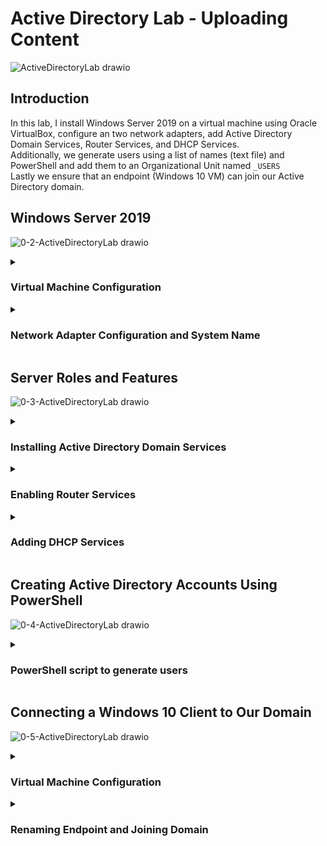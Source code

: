 <h1>Active Directory Lab - Uploading Content</h1>

![ActiveDirectoryLab drawio](https://github.com/gabriel-r100/Active-Directory-Lab/assets/55646808/23668c33-5348-408e-b41f-88ba144404ad)

<h2>Introduction</h2>

In this lab, I install Windows Server 2019 on a virtual machine using Oracle VirtualBox, configure an two network adapters, add Active Directory Domain Services, Router Services, and DHCP Services.<br>
Additionally, we generate users using a list of names (text file) and PowerShell and add them to an Organizational Unit named `_USERS`<br>
Lastly we ensure that an endpoint (Windows 10 VM) can join our Active Directory domain.




<h2>Windows Server 2019</h2>

![0-2-ActiveDirectoryLab drawio](https://github.com/gabriel-r100/Active-Directory-Lab/assets/55646808/90dc3da3-ee00-4d75-95ef-f96af14e622a)




<details><summary><h3>Virtual Machine Configuration</h3></summary>
  1. We start off by downloading a Windows Server 2019 ISO file from Microsoft. (Look for 'Windows Server 2019')
  2. When configuring the virtual machine, ensure to configure two network adapters, one will be set to NAT and the other to internal.
     a. NAT will be the internet facing one
     b. Internal will only be able to communicate with our virtual network
     c. Optionally, you can add more vCPUs and/or additional vRAM if you system can support it, otherwise default configurations are ok.

   ![4-1-ServerVM-Overview](https://github.com/gabriel-r100/Active-Directory-Lab/assets/55646808/7931229f-96ab-491f-b089-62d4812565f9)

  3. Once you have configured the settings, you can launch the virtual machine (VM) and continue through the installation process.
   ![5-Server2019-Installation](https://github.com/gabriel-r100/Active-Directory-Lab/assets/55646808/9905cd04-9e67-4012-9aa0-3a55dd1cb96d)

</details>




<details><summary><h3>Network Adapter Configuration and System Name</h3></summary>
  1. Now that we have successfully installed Windows Server 2019, we can configure and rename the network adapters for our use case.<br>
  2. Near the bottom right you will find the network settings icon, we select `Change adapter options`<br>
  3. We can find our two network interfaces here, we want to double click on them and select `Details`<br>
  
   ![7-Finding-NICs-VM-GUI](https://github.com/gabriel-r100/Active-Directory-Lab/assets/55646808/8de89c4c-3b24-43ee-9b55-28b2065efcf3)

  4. The one with a `IPv4 Address` that begins with 169 is our internal interface that we will rename `_INTERNAL`
  5. The second interface with will rename `_INTERNET`
   ![8-Renaming-Server-NICs](https://github.com/gabriel-r100/Active-Directory-Lab/assets/55646808/8b832026-f8be-4095-ae09-1f977eee7781)
  6. On our internal facing interface, we will select `Properties` and assign the static IP address of `172.16.0.1`. Because this server will server as a router for our virtual network, it does not require a value for gateway.
   ![9-Assigning-Static-IP-Info-Internal-NIC](https://github.com/gabriel-r100/Active-Directory-Lab/assets/55646808/a20d66e7-1d4a-4b8d-ae68-4d215a0d5118)

  7. Right-clicking on the start menu will bring up a menu, select `System` in here you can find the `Rename this PC` option to rename this host.
![10-1-Renaming-System](https://github.com/gabriel-r100/Active-Directory-Lab/assets/55646808/668ae43f-4b6a-4554-8c5c-9574b753aa90)
![10-2-Renaming-System](https://github.com/gabriel-r100/Active-Directory-Lab/assets/55646808/b4a38d36-fd2e-497c-969c-8c89655e2b22)

</details>




<h2>Server Roles and Features</h2>

![0-3-ActiveDirectoryLab drawio](https://github.com/gabriel-r100/Active-Directory-Lab/assets/55646808/0bc09da1-6d67-478d-9859-1aaf35a5fbce)




<details><summary><h3>Installing Active Directory Domain Services</h3></summary>
1. We start on the Windows Server Dashboard, select the Add Roles and Features. <br>
  a. Installation Type: Role-based or feature-based installation <br>
  b. Server Selection: Here we can select this server <br>
  c. Server Roles: <b>Active Directory Domain Services</b> <br>
2. Once the Active Directory Service has been installed, we need to promote the server to a domain controller. <br>
  a. There will be a yellow flag on the top right, promote the server.<br>
  b. For this project we create a new forest as there was no existing domain.<br>
![11-Adding-New-Forest](https://github.com/gabriel-r100/Active-Directory-Lab/assets/55646808/b222addb-0332-4d50-8a8a-4a50bebf8f61)
3. We first make an Organizational Unit for our administrators.
![12-Creating-Organizational-Unit](https://github.com/gabriel-r100/Active-Directory-Lab/assets/55646808/009dfdc8-9e9d-4127-9d9a-b109c67f06bd)

4. Once created, we create our administrator account under the newly created OU.
![13-Adding-User-to-OU](https://github.com/gabriel-r100/Active-Directory-Lab/assets/55646808/226e71db-61c6-40a8-a39b-45e3a71e5f10)

5. Lastly, although our admin account was created, it still does not have administrator-level privileges. We can update it by right-clicking on our user, navigating to the "Member Of" tab, and adding "domain admins". This will let us sign in as our new user and continue the lab from a personal administrator account.
![14-Adding-User-to-Domain-Admins-Group](https://github.com/gabriel-r100/Active-Directory-Lab/assets/55646808/c7e84e3c-76ae-45d6-904c-4dc4a6366648)

</details>

<details><summary><h3>Enabling Router Services</h3></summary>
1. We'll start off similar to installing our Active Directory services. Under roles, the Routing services we are looking for fall under <b>Remote Access</b>. For Role services be sure to enable Routing.
![15-Adding-Remote-Access-Server-Role](https://github.com/gabriel-r100/Active-Directory-Lab/assets/55646808/3fbd9590-ed05-484d-ac71-2ce78da1c77f)
![16-Enabling-Routing](https://github.com/gabriel-r100/Active-Directory-Lab/assets/55646808/47a10548-cdce-4832-b76c-d84fd1737c3a)

2. Once installed, click on tools on the top right, select <b>Routing and Remote Access</b>.
![17-1-Configuring-NAT](https://github.com/gabriel-r100/Active-Directory-Lab/assets/55646808/6f877946-47fa-444b-8e7d-9b07340ea006)

3. We can right-click our domain controller to configure the NAT rule to allow our internal clients to connect to the internet via the domain controller (this Windows 2019 Server).
![17-2-Configuring-NAT](https://github.com/gabriel-r100/Active-Directory-Lab/assets/55646808/48a27d09-5f0b-4fc8-8540-4acd03568355)
![17-3-Configuring-NAT](https://github.com/gabriel-r100/Active-Directory-Lab/assets/55646808/62e41872-7bef-4cd4-9aff-c179d33e6bee)

</details>

<details><summary><h3>Adding DHCP Services</h3></summary>
1. We once again start by adding the DHCP role on our server.<br>
2. Once installed, we click on tools (top right) and select DHCP to configure our DHCP scope.<br>
3. First we give our scope a name, we can either name it for a particular function. For this lab I chose to name it after the scope of IPs we will be handing out. `172.16.0.100-200`<br>

![18-1-Configuring-DHCP-Scope](https://github.com/gabriel-r100/Active-Directory-Lab/assets/55646808/32433c19-5290-44d3-8d3a-b02d80092372)

4. We will then need to define the scope in the configuration.<br>
![18-2-Configuring-DHCP-Scope](https://github.com/gabriel-r100/Active-Directory-Lab/assets/55646808/76f36666-a7f6-433b-831e-ad9f461d1d70)

5. In the next prompt, we can configure the length of the leases we are handing out. If we are working at a coffee shop, we are much more likely to go with a lower lease time to maintain a smaller scope of IPs. In this lab, I emulate a small office so I choose to keep it at 8 days lease time.<br>
![18-3-Configuring-DHCP-Scope](https://github.com/gabriel-r100/Active-Directory-Lab/assets/55646808/fd103f3d-7a1c-4aa0-ba04-1deb0d9a6c48)

6. Once configured, we can see the leases on the same DHCP window. Below is where to check, but currently I have not configured a client.<br>
![19-Viewing-DHCP-Leases](https://github.com/gabriel-r100/Active-Directory-Lab/assets/55646808/b7397165-ad44-475b-af0b-812e6e3e9610)

</details>




<h2>Creating Active Directory Accounts Using PowerShell</h2>

![0-4-ActiveDirectoryLab drawio](https://github.com/gabriel-r100/Active-Directory-Lab/assets/55646808/09643b82-8a02-4bcc-8100-0ed8425b967c)

<details><summary><h3>PowerShell script to generate users</h3></summary>
  
1. `$PASSWORD_FOR_USERS` sets the initial password
2. `USER_FIRST_LAST_LIST` uses the `Get-Content` command to import our names list.
3. `$password` converts our plain text password into a secure string.
4. `New-ADOrganizationalUnit` creates a new OU named "USERS", also unchecks the box that protects the OU from deletion.
5. `foreach` loop goes through each line in our names list, converts to lowercase letters, takes the first letter of the first name, and the entire last name to set as the user name.
   Example: Gabriel Roque -> Username: groque // Password: Password1
  
![99-powershell-script](https://github.com/gabriel-r100/Active-Directory-Lab/assets/55646808/9da7ce29-740f-4fc9-96ff-dea69148c144)

</details>



<h2>Connecting a Windows 10 Client to Our Domain</h2>

![0-5-ActiveDirectoryLab drawio](https://github.com/gabriel-r100/Active-Directory-Lab/assets/55646808/c54993e6-f66c-40a2-a5c0-bc4d19646eae)




<details><summary><h3>Virtual Machine Configuration</h3></summary>

1. When setting up our Windows 10 VM, we configure an internal network adapter. This ensures the computer only sees the domain controller in its network.

</details>

<details><summary><h3>Renaming Endpoint and Joining Domain</h3></summary>

1. Once we are in the VM, we can rename the hostname and join the domain at the same time.
![22-1-Renaming-Client-and-Joining-AD-Domain](https://github.com/gabriel-r100/Active-Directory-Lab/assets/55646808/c794176e-405d-4ce7-b0bf-73e99d747090)
![22-2-Renaming-Client-and-Joining-AD-Domain](https://github.com/gabriel-r100/Active-Directory-Lab/assets/55646808/72019b87-c645-44a7-87ca-0e695a386567)
</details>
